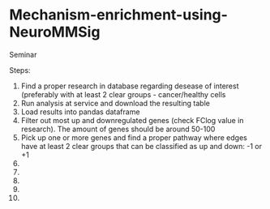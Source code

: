 # Mechanism-enrichment-using-NeuroMMSig
Seminar

Steps:
1) Find a proper research in database regarding desease of interest (preferably with at least 2 clear groups - cancer/healthy cells
2) Run analysis at service and download the resulting table
3) Load results into pandas dataframe
4) Filter out most up and downregulated genes (check FClog value in research). The amount of genes should be around 50-100
5) Pick up one or more genes and find a proper pathway where edges have at least 2 clear groups that can be classified as up and down: -1 or +1
6) 
7)
8)
9)
10)
